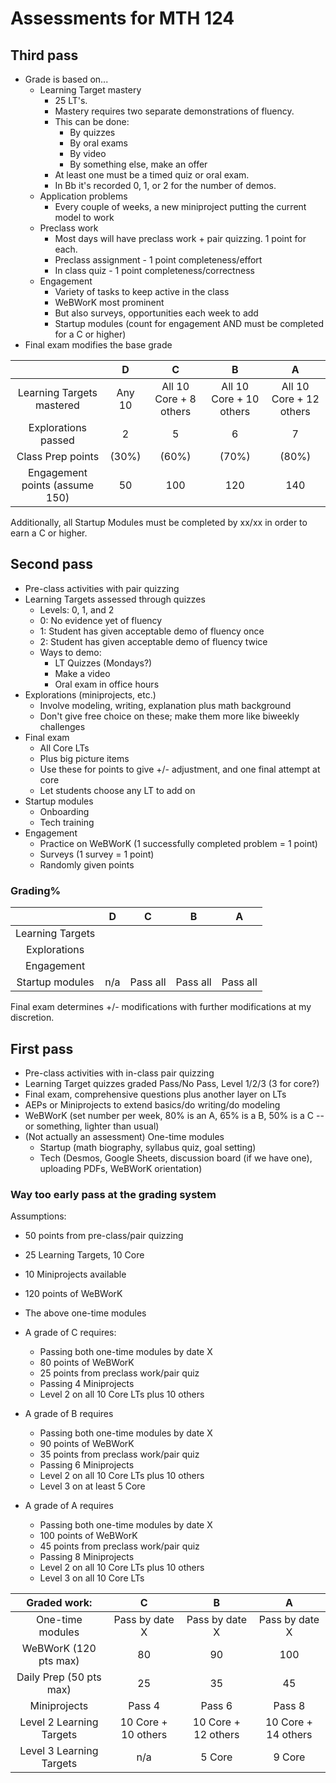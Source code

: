 # Assessments for MTH 124


## Third pass 

- Grade is based on...
  - Learning Target mastery
    - 25 LT's. 
    - Mastery requires two separate demonstrations of fluency. 
    - This can be done: 
      - By quizzes
      - By oral exams
      - By video 
      - By something else, make an offer 
    - At least one must be a timed quiz or oral exam. 
    - In Bb it's recorded 0, 1, or 2 for the number of demos. 
  - Application problems 
    - Every couple of weeks, a new miniproject putting the current model to work 
  - Preclass work 
    - Most days will have preclass work + pair quizzing. 1 point for each. 
    - Preclass assignment - 1 point completeness/effort
    - In class quiz - 1 point completeness/correctness 
  - Engagement 
    - Variety of tasks to keep active in the class
    - WeBWorK most prominent 
    - But also surveys, opportunities each week to add 
    - Startup modules (count for engagement AND must be completed for a C or higher) 
- Final exam modifies the base grade

|  | D | C | B | A | 
| :--: | :--: | :--: | :--: | :--: | 
| Learning Targets mastered | Any 10 | All 10 Core + 8 others | All 10 Core + 10 others  | All 10 Core + 12 others | 
| Explorations passed | 2 | 5 | 6 | 7 | 
| Class Prep points | (30%) | (60%) | (70%) | (80%) | 
| Engagement points (assume 150) | 50 | 100 | 120 | 140 | 

Additionally, all Startup Modules must be completed by xx/xx in order to earn a C or higher. 

## Second pass 

- Pre-class activities with pair quizzing 
- Learning Targets assessed through quizzes 
  - Levels: 0, 1, and 2 
  - 0: No evidence yet of fluency 
  - 1: Student has given acceptable demo of fluency once 
  - 2: Student has given acceptable demo of fluency twice 
  - Ways to demo: 
    - LT Quizzes (Mondays?)
    - Make a video 
    - Oral exam in office hours 
- Explorations (miniprojects, etc.)
  - Involve modeling, writing, explanation plus math background 
  - Don't give free choice on these; make them more like biweekly challenges 
- Final exam 
  - All Core LTs
  - Plus big picture items 
  - Use these for points to give +/- adjustment, and one final attempt at core 
  - Let students choose any LT to add on 
- Startup modules 
  - Onboarding
  - Tech training 
- Engagement 
  - Practice on WeBWorK (1 successfully completed problem = 1 point) 
  - Surveys (1 survey = 1 point) 
  - Randomly given points 

### Grading%

|  | D | C | B | A | 
| :--: | :--: | :--: | :--: | :--: | 
| Learning Targets | 
| Explorations | 
| Engagement | 
| Startup modules | n/a | Pass all | Pass all | Pass all | 

Final exam determines +/- modifications with further modifications at my discretion. 



## First pass


+ Pre-class activities with in-class pair quizzing
+ Learning Target quizzes graded Pass/No Pass, Level 1/2/3 (3 for core?) 
+ Final exam, comprehensive questions plus another layer on LTs 
+ AEPs or Miniprojects to extend basics/do writing/do modeling 
+ WeBWorK (set number per week, 80% is an A, 65% is a B, 50% is a C -- or something, lighter than usual)
+ (Not actually an assessment) One-time modules
  + Startup (math biography, syllabus quiz, goal setting)
  + Tech (Desmos, Google Sheets, discussion board (if we have one), uploading PDFs, WeBWorK orientation)


### Way too early pass at the grading system 

Assumptions: 

+ 50 points from pre-class/pair quizzing 
+ 25 Learning Targets, 10 Core 
+ 10 Miniprojects available 
+ 120 points of WeBWorK
+ The above one-time modules


+ A grade of C requires: 
  + Passing both one-time modules by date X
  + 80 points of WeBWorK
  + 25 points from preclass work/pair quiz 
  + Passing 4 Miniprojects 
  + Level 2 on all 10 Core LTs plus 10 others 
+ A grade of B requires 
  + Passing both one-time modules by date X
  + 90 points of WeBWorK
  + 35 points from preclass work/pair quiz 
  + Passing 6 Miniprojects 
  + Level 2 on all 10 Core LTs plus 10 others 
  + Level 3 on at least 5 Core 
+ A grade of A requires 
  + Passing both one-time modules by date X
  + 100 points of WeBWorK
  + 45 points from preclass work/pair quiz 
  + Passing 8 Miniprojects 
  + Level 2 on all 10 Core LTs plus 10 others 
  + Level 3 on all 10 Core LTs

| Graded work: | C | B | A | 
| :---------: | :--: | :--: | :--: | 
| One-time modules | Pass by date X | Pass by date X | Pass by date X |
| WeBWorK (120 pts max) | 80 | 90 | 100 | 
| Daily Prep (50 pts max) | 25 | 35 | 45 | 
| Miniprojects | Pass 4 | Pass 6 | Pass 8 | 
| Level 2 Learning Targets | 10 Core + 10 others | 10 Core + 12 others | 10 Core + 14 others | 
| Level 3 Learning Targets | n/a | 5 Core | 9 Core |  
